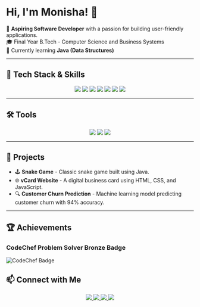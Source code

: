 # Hi, I'm Monisha! 👋  

🚀 **Aspiring Software Developer** with a passion for building user-friendly applications.  
🎓 Final Year B.Tech - Computer Science and Business Systems  
🎯 Currently learning **Java (Data Structures)**  

---

## 🔧 Tech Stack & Skills  

<p align="center">
  <img src="https://img.shields.io/badge/Java-ED8B00?style=for-the-badge&logo=openjdk&logoColor=white">
  <img src="https://img.shields.io/badge/HTML5-%23E34F26?style=for-the-badge&logo=html5&logoColor=white">
  <img src="https://img.shields.io/badge/CSS3-%231572B6?style=for-the-badge&logo=css3&logoColor=white">
  <img src="https://img.shields.io/badge/JavaScript(Basics)-F7DF1E?style=for-the-badge&logo=javascript&logoColor=black">
  <img src="https://img.shields.io/badge/Azure-0089D6?style=for-the-badge&logo=microsoft-azure&logoColor=white">
  <img src="https://img.shields.io/badge/MySQL-4479A1?style=for-the-badge&logo=mysql&logoColor=white">
  <img src="https://img.shields.io/badge/UI/UX-ff69b4?style=for-the-badge&logo=figma&logoColor=white">
</p>  

---

## 🛠️ Tools  

<p align="center">
  <img src="https://img.shields.io/badge/Figma-%23F24E1E?style=for-the-badge&logo=figma&logoColor=white">
  <img src="https://img.shields.io/badge/Visual%20Studio%20Code-%23007ACC?style=for-the-badge&logo=visualstudiocode&logoColor=white">
  <img src="https://img.shields.io/badge/MS%20Office(Docs,Excel,PowerPoint)-D83B01?style=for-the-badge&logo=microsoftoffice&logoColor=white">
</p>  

---

## 📌 Projects  

- 🕹️ **Snake Game** - Classic snake game built using Java.  
- 🌐 **vCard Website** - A digital business card using HTML, CSS, and JavaScript.  
- 🔍 **Customer Churn Prediction** - Machine learning model predicting customer churn with 94% accuracy.  

---

## 🏆 Achievements

### CodeChef Problem Solver Bronze Badge  
![CodeChef Badge](https://raw.githubusercontent.com/yourusername/yourrepository/main/CodeChefBadge.png)


## 📫 Connect with Me  

<p align="center">
  <a href="https://www.linkedin.com/in/monisha-n-154074239/">
    <img src="https://img.shields.io/badge/LinkedIn-0A66C2?style=for-the-badge&logo=linkedin&logoColor=white">
  </a>
  <a href="https://monishanarayanan21.github.io/Portfolio/">
    <img src="https://img.shields.io/badge/Portfolio-ff69b4?style=for-the-badge&logo=githubpages&logoColor=white">
  </a>
  <a href="https://www.geeksforgeeks.org/user/monishanarcrd2/">
    <img src="https://img.shields.io/badge/GeeksforGeeks-0F9D58?style=for-the-badge&logo=geeksforgeeks&logoColor=white">
  </a>
  <a href="mailto:monishanarayanan37@gmail.com">
    <img src="https://img.shields.io/badge/Email-D14836?style=for-the-badge&logo=gmail&logoColor=white">
  </a>
</p>  
